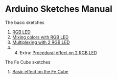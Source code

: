 Arduino Sketches Manual
=======================

The basic sketches
1. [RGB LED](../sketches/n01_RGB/n01_RGB.ino)
2. [Mixing colors with RGB LED](../sketches/n02_RGB_mixing/n02_RGB_mixing.ino)
3. [Multiplexing with 2 RGB LED](../sketches/n03_RGB_multiplex/n03_RGB_multiplex.ino)
4. 4. Extra: [Procedural effect on 2 RGB LED](../sketches/n04_RGB_procedural/n04_RGB_procedural.ino)

The Fe Cube sketches
1. [Basic effect on the Fe Cube](../sketches/n10_cube_test/n10_cube_test.ino)
